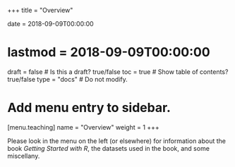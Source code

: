 +++
title = "Overview"

date = 2018-09-09T00:00:00
# lastmod = 2018-09-09T00:00:00

draft = false  # Is this a draft? true/false
toc = true  # Show table of contents? true/false
type = "docs"  # Do not modify.

# Add menu entry to sidebar.
[menu.teaching]
  name = "Overview"
  weight = 1
+++

Please look in the menu on the left (or elsewhere) for information about the book *Getting Started with R*, the datasets used in the book, and some miscellany.

